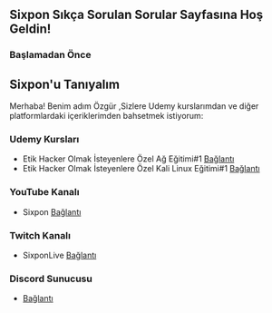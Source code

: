 ## Sixpon Sıkça Sorulan Sorular Sayfasına Hoş Geldin!
 ### Başlamadan Önce
 
 ## Sixpon'u Tanıyalım

Merhaba! Benim adım  Özgür ,Sizlere Udemy kurslarımdan ve diğer platformlardaki içeriklerimden bahsetmek istiyorum:

### Udemy Kursları

- Etik Hacker Olmak İsteyenlere Özel Ağ Eğitimi#1 [Bağlantı](https://www.udemy.com/course/)
- Etik Hacker Olmak İsteyenlere Özel Kali Linux Eğitimi#1 [Bağlantı](https://www.udemy.com/course/sixpon-kali/)

### YouTube Kanalı

- Sixpon [Bağlantı](https://www.youtube.com/@Sixpon)

### Twitch Kanalı

- SixponLive [Bağlantı](https://www.twitch.tv/sixponlive)

### Discord Sunucusu

- [Bağlantı](https://discord.com/invite/umHxrSKns7)

